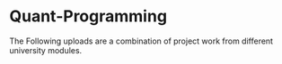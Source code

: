 # Quant-Programming

The Following uploads are a combination of project work from different university modules.

